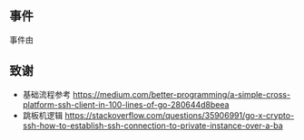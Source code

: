 
## 事件

事件由

## 致谢

- 基础流程参考 https://medium.com/better-programming/a-simple-cross-platform-ssh-client-in-100-lines-of-go-280644d8beea
- 跳板机逻辑 https://stackoverflow.com/questions/35906991/go-x-crypto-ssh-how-to-establish-ssh-connection-to-private-instance-over-a-ba

